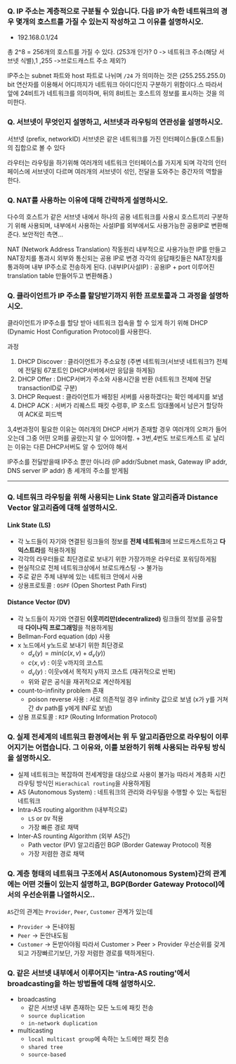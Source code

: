 ### Q. IP 주소는 계층적으로 구분될 수 있습니다. 다음 IP가 속한 네트워크의 경우 몇개의 호스트를 가질 수 있는지 작성하고 그 이유를 설명하시오.
- 192.168.0.1/24

총 2^8 = 256개의 호스트를 가질 수 있다. (253개 인가? 0 -> 네트워크 주소(해당 서브넷 식별),1 ,255 ->브로드캐스트 주소 제외?)

IP주소는 subnet 파트와 host 파트로 나뉘며 `/24` 가 의미하는 것은 (255.255.255.0) bit 연산자를 이용해서 어디까지가 네트워크 아이디인지 구분하기 위함이다.스
따라서 앞에 24비트가 네트워크를 의미하며, 뒤의 8비트는 호스트의 정보를 표시하는 것을 의미한다.

### Q. 서브넷이 무엇인지 설명하고, 서브넷과 라우팅의 연관성을 설명하시오.
서브넷 (prefix, networkID) 
서브넷은 같은 네트워크를 가진 인터페이스들(호스트들)의 집합으로 볼 수 있다

라우터는 라우팅을 하기위해 여러개의 네트워크 인터페이스를 가지게 되며 각각의 인터페이스에 서브넷이 다르며 여러개의 서브넷이 섞인, 전달을 도와주는 중간자의 역할을 한다.

### Q. NAT를 사용하는 이유에 대해 간략하게 설명하시오.
다수의 호스트가 같은 서브넷 내에서 하나의 공용 네트워크를 사용시 호스트끼리 구분하기 위해 사용되며, 내부에서 사용하는 사설IP를 외부에서도 사용가능한 공용IP로 변환해준다.
보안적인 측면...

NAT (Network Address Translation) 작동원리
내부적으로 사용가능한 IP를 만들고 NAT장치를 통과시 외부와 통신되는 공용 IP로 변경 각각의 응답패킷들은 NAT장치를 통과하며 내부 IP주소로 전송하게 된다.
(내부IP(사설IP) : 공용IP + port 이루어진 translation table 만들어두고 변환해줌.)

### Q. 클라이언트가 IP 주소를 할당받기까지 위한 프로토콜과 그 과정을 설명하시오.
클라이언트가 IP주소를 할당 받아 네트워크 접속을 할 수 있게 하기 위해 DHCP (Dynamic Host Configuration Protocol)를 사용한다.

과정
1. DHCP Discover : 클라이언트가 주소요청 (주변 네트워크(서브넷 네트워크?) 전체에 전달됨 67포트인 DHCP서버에서만 응답을 하게됨) 
2. DHCP Offer : DHCP서버가 주소와 사용시간을 반환 (네트워크 전체에 전달 transactionID로 구분)
3. DHCP Request : 클라이언트가 배정된 서버를 사용하겠다는 확인 메세지를 보냄
4. DHCP ACK : 서버가 리퀘스트 패킷 수령후, IP 호스트 임대풀에서 남은거 할당하여 ACK로 피드백

3,4번과정이 필요한 이유는 여러개의 DHCP 서버가 존재할 경우 여러개의 오퍼가 들어오는데 그중 어떤 오퍼를 골랐는지 알 수 있어야함. + 3번,4번도 브로드캐스트 로 날리는 이유는 다른 DHCP서버도 알 수 있어야 해서 

IP주소를 전달받을때 IP주소 뿐만 아니라 (IP addr/Subnet mask, Gateway IP addr, DNS server IP addr) 총 세개의 주소를 받게됨

---

### Q. 네트워크 라우팅을 위해 사용되는 Link State 알고리즘과 Distance Vector 알고리즘에 대해 설명하시오.
#### Link State (LS)
- 각 노드들이 자기와 연결된 링크들의 정보를 **전체 네트워크**에 브로드캐스트하고 **다익스트라**를 적용하게됨
- 각각의 라우터들로 최단경로로 보내기 위한 가장가까운 라우터로 포워딩하게됨
- 현실적으로 전체 네트워크상에서 브로드캐스팅 -> 불가능
- 주로 같은 주체 내부에 있는 네트워크 안에서 사용
- 상용프로토콜 : `OSPF` (Open Shortest Path First)
#### Distance Vector (DV)
- 각 노드들이 자기와 연결된 **이웃끼리만(decentralized)** 링크들의 정보를 공유할 때 **다이나믹 프로그래밍**을 적용하게됨
- Bellman-Ford equation (dp) 사용
- x 노드에서 y노드로 보내기 위한 최단경로
	- $d_x(y)=min(c(x,v)+d_v(y))$
	- $c(x,v)$ : 이웃 v까지의 코스트
	- $d_v(y)$ : 이웃v에서 목적지 y까지 코스트 (재귀적으로 반복)
	- 위와 같은 공식을 재귀적으로 계산하게됨
- count-to-infinity problem 존재
	- poison reverse 사용 : 서로 의존적일 경우 infinity 값으로 보냄 (x가 y를 거쳐간 dv path를 y에게 INF로 보냄)
- 상용 프로토콜 : `RIP` (Routing Information Protocol)
### Q. 실제 전세계의 네트워크 환경에서는 위 두 알고리즘만으로 라우팅이 이루어지기는 어렵습니다. 그 이유와, 이를 보완하기 위해 사용되는 라우팅 방식을 설명하시오.
- 실제 네트워크는 복잡하여 전세계망을 대상으로 사용이 불가능 따라서 계층화 시킨 라우팅 방식인 `Hierachical routing`을 사용하게됨
- AS (Autonomous System) : 네트워크의 관리와 라우팅을 수행할 수 있는 독립된 네트워크
- Intra-AS routing algorithm (내부적으로)
	- `LS` or `DV` 적용
	- 가장 빠른 경로 채택
- Inter-AS rounting Algorithm (외부 AS간)
	- Path vector (PV) 알고리즘인 BGP (Border Gateway Protocol) 적용
	- 가장 저렴한 경로 채택
### Q. 계층 형태의 네트워크 구조에서 AS(Autonomous System)간의 관계에는 어떤 것들이 있는지 설명하고, BGP(Border Gateway Protocol)에서의 우선순위를 나열하시오..
`AS`간의 관계는 `Provider`, `Peer`, `Customer` 관계가 있는데
- `Provider` -> 돈내야됨
- `Peer` -> 돈안내도됨
- `Customer` -> 돈받아야됨
따라서 Customer > Peer > Provider 우선순위를 갖게되고 가장빠르기보단, 가장 저렴한 경로를 택하게된다.

### Q. 같은 서브넷 내부에서 이루어지는 'intra-AS routing'에서 broadcasting을 하는 방법들에 대해 설명하시오.
- broadcasting
	- 같은 서브넷 내부 존재하는 모든 노드에 패킷 전송
	- `source duplication`
	- `in-network duplication`
- multicasting
	- `local multicast group`에 속하는 노드에만 패킷 전송
	- `shared tree`
	- `source-based`
